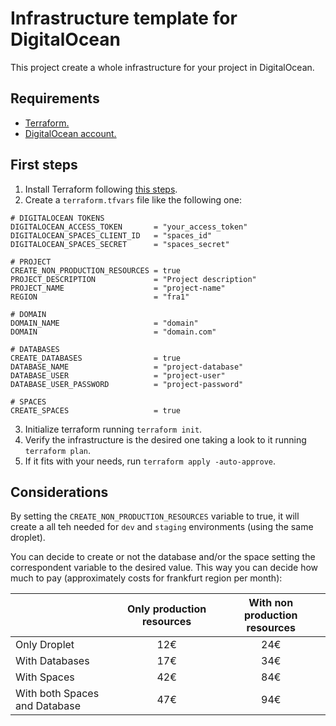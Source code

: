 # Infrastructure template for DigitalOcean

This project create a whole infrastructure for your project in DigitalOcean.

## Requirements
- [Terraform.](https://developer.hashicorp.com/terraform)
- [DigitalOcean account.](https://m.do.co/c/09d0426d7d1f)

## First steps
1. Install Terraform following [this steps](https://developer.hashicorp.com/terraform/tutorials/aws-get-started/install-cli#install-terraform).
2. Create a `terraform.tfvars` file like the following one:

```
# DIGITALOCEAN TOKENS
DIGITALOCEAN_ACCESS_TOKEN       = "your_access_token"
DIGITALOCEAN_SPACES_CLIENT_ID   = "spaces_id"
DIGITALOCEAN_SPACES_SECRET      = "spaces_secret"

# PROJECT
CREATE_NON_PRODUCTION_RESOURCES = true
PROJECT_DESCRIPTION             = "Project description"
PROJECT_NAME                    = "project-name"
REGION                          = "fra1"

# DOMAIN
DOMAIN_NAME                     = "domain"
DOMAIN                          = "domain.com"

# DATABASES
CREATE_DATABASES                = true
DATABASE_NAME                   = "project-database"
DATABASE_USER                   = "project-user"
DATABASE_USER_PASSWORD          = "project-password"

# SPACES
CREATE_SPACES                   = true
```
3. Initialize terraform running `terraform init`.
4. Verify the infrastructure is the desired one taking a look to it running `terraform plan`.
5. If it fits with your needs, run `terraform apply -auto-approve`.

## Considerations

By setting the `CREATE_NON_PRODUCTION_RESOURCES` variable to true, it will create a all teh needed for `dev` and `staging` environments (using the same droplet).

You can decide to create or not the database and/or the space setting the correspondent variable to the desired value. This way you can decide how much to pay (approximately costs for frankfurt region per month):

||Only production resources|With non production resources|
|---|:---:|:---:|
|Only Droplet|12€|24€|
|With Databases|17€|34€|
|With Spaces|42€|84€|
|With both Spaces and Database|47€|94€|
